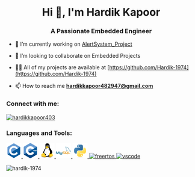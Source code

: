 <h1 align="center">Hi 👋, I'm Hardik Kapoor</h1>
<h3 align="center">A Passionate Embedded Engineer</h3>

- 🔭 I’m currently working on [AlertSystem_Project](https://github.com/Hardik-1974/AlertSystem_Project)
- 👯 I’m looking to collaborate on Embedded Projects
- 👨‍💻 All of my projects are available at [https://github.com/Hardik-1974](https://github.com/Hardik-1974)

- 📫 How to reach me **hardikkapoor482947@gmail.com**

<h3 align="left">Connect with me:</h3>
<p align="left">
<a href="https://linkedin.com/in/hardikkapoor403" target="blank"><img align="center" src="https://raw.githubusercontent.com/rahuldkjain/github-profile-readme-generator/master/src/images/icons/Social/linked-in-alt.svg" alt="hardikkapoor403" height="30" width="40" /></a>
</p>

<h3 align="left">Languages and Tools:</h3>
<p align="left"> 
  <a href="https://www.cprogramming.com/" target="_blank" rel="noreferrer"> 
    <img src="https://raw.githubusercontent.com/devicons/devicon/master/icons/c/c-original.svg" alt="c" width="40" height="40"/> 
  </a> 
  <a href="https://www.w3schools.com/cpp/" target="_blank" rel="noreferrer"> 
    <img src="https://raw.githubusercontent.com/devicons/devicon/master/icons/cplusplus/cplusplus-original.svg" alt="cplusplus" width="40" height="40"/> 
  </a> 
  <a href="https://www.linux.org/" target="_blank" rel="noreferrer"> 
    <img src="https://raw.githubusercontent.com/devicons/devicon/master/icons/linux/linux-original.svg" alt="linux" width="40" height="40"/> 
  </a> 
  <a href="https://www.mysql.com/" target="_blank" rel="noreferrer"> 
    <img src="https://raw.githubusercontent.com/devicons/devicon/master/icons/mysql/mysql-original-wordmark.svg" alt="mysql" width="40" height="40"/> 
  </a> 
  <a href="https://www.python.org" target="_blank" rel="noreferrer"> 
    <img src="https://raw.githubusercontent.com/devicons/devicon/master/icons/python/python-original.svg" alt="python" width="40" height="40"/> 
  </a> 
  <a href="https://www.freertos.org/" target="_blank" rel="noreferrer"> 
    <img src="https://cc.sj-cdn.net/instructor/kt1ejklh2ngf-microchip-technology/courses/g01j9icfgl1i/promo-image.1629128620.JPG" alt="freertos" width="40" height="40"/>
  </a>
  <a href="https://code.visualstudio.com/" target="_blank" rel="noreferrer"> 
    <img src="https://carleton.ca/scs/wp-content/uploads/vscode-1.png" alt="vscode" width="40" height="40"/> 
  </a> 
</p>

<p><img align="center" src="https://github-readme-stats.vercel.app/api/top-langs?username=hardik-1974&show_icons=true&locale=en&layout=compact" alt="hardik-1974" /></p>
